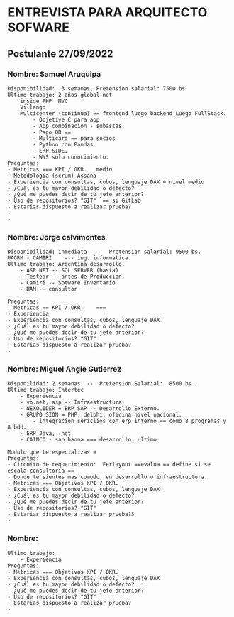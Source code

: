 # ENTREVISTA PARA ARQUITECTO SOFWARE
## Postulante 27/09/2022
### Nombre: Samuel Aruquipa
    Disponibilidad:  3 semanas. Pretension salarial: 7500 bs
    Ultimo trabajo: 2 años global net
        inside PHP  MVC 
        Villango
        Multicenter (continua) == frontend luego backend.Luego FullStack.
            - Objetive C para app 
            - App combinacion - subastas.
            - Pago QR == 
            - Multicard == para socios
            - Python con Pandas.
            - ERP SIDE.
            - WNS solo conocimiento.
    Preguntas:
    - Metricas === KPI / OKR.   medio
    - Metodologia (scrum) Assana    
    - Experiencia con consultas, cubos, lenguaje DAX = nivel medio
    - ¿Cuál es tu mayor debilidad o defecto?
    - ¿Qué me puedes decir de tu jefe anterior?
    - Uso de repositorios? "GIT"  == si GitLab
    - Estarias dispuesto a realizar prueba?
    - 
    - 

### Nombre: Jorge calvimontes
    Disponibilidad: inmediata   --  Pretension salarial: 9500 bs.
    UAGRM - CAMIRI    --- ing. informatica.
    Ultimo trabajo: Argentina desarrollo.
        - ASP.NET -- SQL SERVER (hasta)
        - Testear -- antes de Produccion.
        - Camiri -- Sotware Inventario
        - HAM -- consultor
        
    Preguntas:
    - Metricas == KPI / OKR.    === 
    - Experiencia 
    - Experiencia con consultas, cubos, lenguaje DAX
    - ¿Cuál es tu mayor debilidad o defecto?
    - ¿Qué me puedes decir de tu jefe anterior?
    - Uso de repositorios? "GIT"
    - Estarias dispuesto a realizar prueba?
    - 


### Nombre: Miguel Angle Gutierrez
    Disponilidad: 2 semanas  --  Pretension Salarial:  8500 bs.
    Ultimo trabajo: Intertec
        - Experiencia 
        - vb.net, asp -- Infraestructura 
        - NEXOLIDER = ERP SAP -- Desarrollo Externo.
        - GRUPO SION = PHP, delphi. oficina nivel nacional.
            - integracion sericiios con erp interno == como 8 programas y 8 bdd.
        - ERP Java, .net
        - CAINCO - sap hanna === desarrollo. ultimo.
    
    Modulo que te especializas = 
    Preguntas:
    - Circuito de requerimiento:  Ferlayout ==evalua == define si se escala consultoria == 
    - Donde te sientes mas comodo, en desarrollo o infraestructura.
    - Metricas === Objetivos KPI / OKR.
    - Experiencia con consultas, cubos, lenguaje DAX
    - ¿Cuál es tu mayor debilidad o defecto?
    - ¿Qué me puedes decir de tu jefe anterior?
    - Uso de repositorios? "GIT"
    - Estarias dispuesto a realizar prueba?5
    - 

### Nombre: 
    Ultimo trabajo: 
        - Experiencia 
    Preguntas:
    - Metricas === Objetivos KPI / OKR.
    - Experiencia con consultas, cubos, lenguaje DAX
    - ¿Cuál es tu mayor debilidad o defecto?
    - ¿Qué me puedes decir de tu jefe anterior?
    - Uso de repositorios? "GIT"
    - Estarias dispuesto a realizar prueba?
    - 